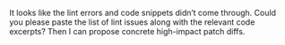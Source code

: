 It looks like the lint errors and code snippets didn’t come through. Could you please paste the list of lint issues along with the relevant code excerpts? Then I can propose concrete high-impact patch diffs.